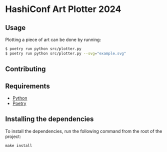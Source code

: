 # HashiConf Art Plotter 2024

## Usage

Plotting a piece of art can be done by running:

```bash
$ poetry run python src/plotter.py
$ poetry run python src/plotter.py --svg="example.svg"
```

## Contributing

## Requirements

- [Python](https://www.python.org/)
- [Poetry](https://python-poetry.org/)  

## Installing the dependencies

To install the dependencies, run the following command from the root of the project:

```shell
make install
```
